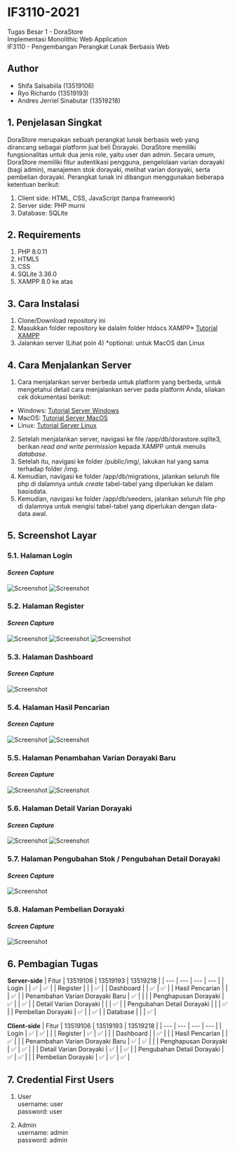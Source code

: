 # IF3110-2021
Tugas Besar 1 - DoraStore<br>
Implementasi Monolithic Web Application<br>
IF3110 - Pengembangan Perangkat Lunak Berbasis Web

## Author
- Shifa Salsabiila (13519106)
- Ryo Richardo (13519193)
- Andres Jerriel Sinabutar (13519218)

## 1. Penjelasan Singkat
DoraStore merupakan sebuah perangkat lunak berbasis web yang dirancang sebagai platform jual beli Dorayaki. DoraStore memiliki fungsionalitas untuk dua jenis role, yaitu user dan admin. Secara umum, DoraStore memiliki  fitur autentikasi pengguna, pengelolaan varian dorayaki (bagi admin), manajemen stok dorayaki, melihat varian dorayaki, serta pembelian dorayaki. Perangkat lunak ini dibangun menggunakan beberapa ketentuan berikut:
1. Client side: HTML, CSS, JavaScript (tanpa framework)
2. Server side: PHP murni
3. Database: SQLite


## 2. Requirements
1. PHP 8.0.11
2. HTML5
3. CSS
4. SQLite 3.36.0
5. XAMPP 8.0 ke atas

## 3. Cara Instalasi
1. Clone/Download repository ini
2. Masukkan folder repository ke dalalm folder htdocs XAMPP* [Tutorial XAMPP](https://www.edureka.co/blog/how-to-run-a-php-program-in-xampp/)
3. Jalankan server (Lihat poin 4)
*optional: untuk MacOS dan Linux

## 4. Cara Menjalankan Server 
1. Cara menjalankan server berbeda untuk platform yang berbeda, untuk mengetahui detail cara menjalankan server pada platform Anda, silakan cek dokumentasi berikut:
* Windows: [Tutorial Server Windows](https://www.apachefriends.org/faq_windows.html)
* MacOS: [Tutorial Server MacOS](https://www.apachefriends.org/faq_osx.html#:~:text=To%20start%20XAMPP%20simply%20open,is%20%22manager%2Dosx%22)
* Linux:  [Tutorial Server Linux](https://www.apachefriends.org/faq_linux.html)
2. Setelah menjalankan server, navigasi ke file /app/db/dorastore.sqlite3, berikan *read and write permission* kepada XAMPP untuk menulis *database*.
3. Setelah itu, navigasi ke folder /public/img/, lakukan hal yang sama terhadap folder /img.
4. Kemudian, navigasi ke folder /app/db/migrations, jalankan seluruh file php di dalamnya untuk *create* tabel-tabel yang diperlukan ke dalam basisdata.
5. Kemudian, navigasi ke folder /app/db/seeders, jalankan seluruh file php di dalamnya untuk mengisi tabel-tabel yang diperlukan dengan data-data awal.


## 5. Screenshot Layar
### 5.1. Halaman Login
#### *Screen Capture*
![Screenshot](doc/01_Login1.png)
![Screenshot](doc/01_Login2.png)

### 5.2. Halaman Register
#### *Screen Capture*
![Screenshot](doc/02_Register1.png)
![Screenshot](doc/02_Register2.png)
![Screenshot](doc/02_Register3.png)

### 5.3. Halaman Dashboard
#### *Screen Capture*
![Screenshot](doc/03_Dashboard1.png)

### 5.4. Halaman Hasil Pencarian
#### *Screen Capture*
![Screenshot](doc/04_Pencarian1.png)
![Screenshot](doc/04_Pencarian2.png)

### 5.5. Halaman Penambahan Varian Dorayaki Baru
#### *Screen Capture*
![Screenshot](doc/05_AddVariant1.png)
![Screenshot](doc/05_AddVariant2.png)

### 5.6. Halaman Detail Varian Dorayaki
#### *Screen Capture*
![Screenshot](doc/06_Detail1.png)
![Screenshot](doc/06_Detail2.png)

### 5.7. Halaman Pengubahan Stok / Pengubahan Detail Dorayaki
#### *Screen Capture*
![Screenshot](doc/07_EditVariant1.png)

### 5.8. Halaman Pembelian Dorayaki
#### *Screen Capture*
![Screenshot](doc/08_Pembelian1.png)

## 6. Pembagian Tugas
**Server-side**
| Fitur  | 13519106 | 13519193 | 13519218 |
| --- | --- | --- | --- |
| Login |  | :white_check_mark: | :white_check_mark: |
| Register   |  |  | :white_check_mark: |
| Dashboard   |  | :white_check_mark: | :white_check_mark: |
| Hasil Pencarian   |  |  | :white_check_mark: |
| Penambahan Varian Dorayaki Baru  | :white_check_mark: |  |  |
| Penghapusan Dorayaki  | :white_check_mark: |  | :white_check_mark: |
| Detail Varian Dorayaki  |  |  | :white_check_mark: |
| Pengubahan Detail Dorayaki  |  |  | :white_check_mark: |
| Pembelian Dorayaki  | :white_check_mark: |  | :white_check_mark: |
| Database  |  |  | :white_check_mark: |

**Client-side**
| Fitur  | 13519106 | 13519193 | 13519218 |
| --- | --- | --- | --- |
| Login | :white_check_mark: | :white_check_mark: |  |
| Register   | :white_check_mark: | :white_check_mark: |  |
| Dashboard   |  | :white_check_mark: |  |
| Hasil Pencarian   |  | :white_check_mark: |  |
| Penambahan Varian Dorayaki Baru  | :white_check_mark: | :white_check_mark: |  |
| Penghapusan Dorayaki  | :white_check_mark: | :white_check_mark: |  |
| Detail Varian Dorayaki  | :white_check_mark: |  | :white_check_mark: |
| Pengubahan Detail Dorayaki  | :white_check_mark: | :white_check_mark: |  |
| Pembelian Dorayaki  | :white_check_mark: | :white_check_mark: | :white_check_mark: |

## 7. Credential First Users
1. User<br>
username: user<br>
password: user

2. Admin<br>
username: admin<br>
password: admin
